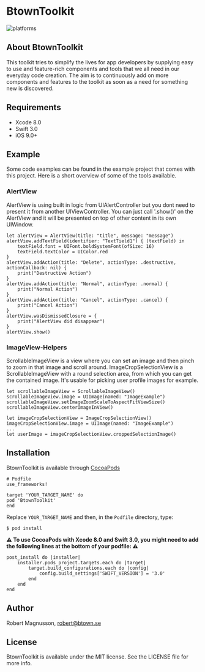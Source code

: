 BtownToolkit
======================================
![platforms](https://img.shields.io/badge/platforms-iOS-333333.svg)

## About BtownToolkit
This toolkit tries to simplify the lives for app developers by supplying easy to use and feature-rich components and tools that we all need in our everyday code creation. The aim is to continuously add on more components and features to the toolkit as soon as a need for something new is discovered.

## Requirements
* Xcode 8.0
* Swift 3.0
* iOS 9.0+

## Example
Some code examples can be found in the example project that comes with this project. Here is a short overview of some of the tools available.

### AlertView
AlertView is using built in logic from UIAlertController but you dont need to present it from another UIViewController. You can just call '.show()' on the AlertView and it will be presented on top of other content in its own UIWindow.
```
let alertView = AlertView(title: "title", message: "message")
alertView.addTextField(identifier: "TextTield1") { (textField) in
    textField.font = UIFont.boldSystemFont(ofSize: 16)
    textField.textColor = UIColor.red
}
alertView.addAction(title: "Delete", actionType: .destructive, actionCallback: nil) {
    print("Destructive Action")
}
alertView.addAction(title: "Normal", actionType: .normal) {
    print("Normal Action")
}
alertView.addAction(title: "Cancel", actionType: .cancel) {
    print("Cancel Action")
}
alertView.wasDismissedClosure = {
    print("AlertView did disappear")
}
alertView.show()
```

### ImageView-Helpers
ScrollableImageView is a view where you can set an image and then pinch to zoom in that image and scroll around.
ImageCropSelectionView is a ScrollableImageView with a round selection area, from which you can get the contained image. It's usable for picking user profile images for example. 
```
let scrollableImageView = ScrollableImageView()
scrollableImageView.image = UIImage(named: "ImageExample")
scrollableImageView.setImageZoomScaleToAspectFitViewSize()
scrollableImageView.centerImageInView()

let imageCropSelectionView = ImageCropSelectionView()
imageCropSelectionView.image = UIImage(named: "ImageExample")
...
let userImage = imageCropSelectionView.croppedSelectionImage()
```

## Installation
BtownToolkit is available through [CocoaPods](https://guides.cocoapods.org/using/using-cocoapods.html)

```
# Podfile
use_frameworks!

target 'YOUR_TARGET_NAME' do
pod 'BtownToolkit'
end
```
Replace `YOUR_TARGET_NAME` and then, in the `Podfile` directory, type:
```
$ pod install
```
**:warning: To use CocoaPods with Xcode 8.0 and Swift 3.0, you might need to add the following lines at the bottom of your podfile: :warning:**
```
post_install do |installer|
    installer.pods_project.targets.each do |target|
        target.build_configurations.each do |config|
            config.build_settings['SWIFT_VERSION'] = '3.0'
        end
    end
end
```

## Author

Robert Magnusson, robert@btown.se

## License

BtownToolkit is available under the MIT license. See the LICENSE file for more info.
